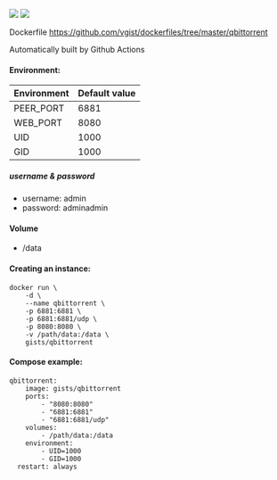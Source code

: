 ![](https://images.microbadger.com/badges/version/gists/qbittorrent.svg) ![](https://images.microbadger.com/badges/image/gists/qbittorrent.svg)

Dockerfile <https://github.com/vgist/dockerfiles/tree/master/qbittorrent>

Automatically built by Github Actions

#### Environment:

| Environment | Default value |
|-------------|---------------|
| PEER_PORT | 6881            |
| WEB_PORT  | 8080            |
| UID       | 1000            |
| GID       | 1000            |

##### username & password

- username: admin
- password: adminadmin

#### Volume

- /data

#### Creating an instance:

    docker run \
        -d \
        --name qbittorrent \
        -p 6881:6881 \
        -p 6881:6881/udp \
        -p 8080:8080 \
        -v /path/data:/data \
        gists/qbittorrent

#### Compose example:

    qbittorrent:
        image: gists/qbittorrent
        ports:
            - "8080:8080"
            - "6881:6881"
            - "6881:6881/udp"
        volumes:
            - /path/data:/data
        environment:
            - UID=1000
            - GID=1000
      restart: always
